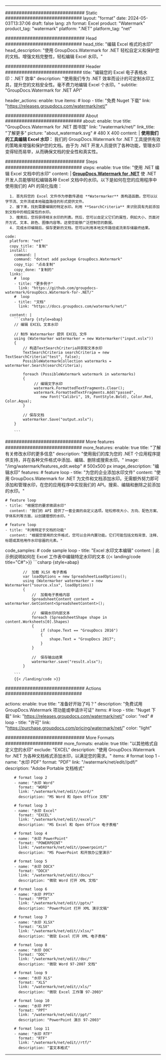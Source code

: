 
---
############################# Static ############################
layout: "format"
date:  2024-05-03T13:37:06
draft: false
lang: zh
format: Excel
product: "Watermark"
product_tag: "watermark"
platform: ".NET"
platform_tag: "net"

############################# Head ############################
head_title: "编辑 Excel 格式的水印"
head_description: "使用 GroupDocs.Watermark for .NET 轻松自定义和保护您的文档。增强文档完整性，轻松编辑 Excel 水印。"

############################# Header ############################
title: "编辑您的 Excel 电子表格水印：.NET 效率" 
description: "使用我们专为 .NET 效率而设计的可定制水印工具，提升您的文档安全性。毫不费力地编辑 Excel 个水印。"
subtitle: "GroupDocs.Watermark for .NET API" 

header_actions:
  enable: true
  items:
    #  loop
    - title: "免费 Nuget 下载"
      link: "https://releases.groupdocs.com/watermark/net/"
      
############################# About ############################
about:
    enable: true
    title: "GroupDocs.Watermark for .NET 图书馆"
    link: "/watermark/net/"
    link_title: "了解更多"
    picture: "about_watermark.svg" # 480 X 400
    content: |
       **使用我们的工具编辑 Excel 水印：** 我们的 GroupDocs.Watermark for .NET 工具提供有效的策略来增强和保护您的文档。由于为 .NET 开发人员提供了各种功能，管理水印变得轻而易举，从而确保文档的安全性和真实性。

############################# Steps ############################
steps:
    enable: true
    title: "使用 .NET 编辑 Excel 文档中的水印"
    content: |
      **[GroupDocs.Watermark for .NET](https://products.groupdocs.com/watermark/net/)** 使 .NET 开发人员能够轻松编辑各种 Excel 文档中的水印。以下是如何在您的应用程序中使用我们的 API 的简化指南：
      
      1. 首先将您的 Excel 文件作为参数传递给 **Watermarker** 类构造函数。您可以以字节流、文件流或本地磁盘路径的形式提供文件。
      2. 接下来，找到需要编辑的特定水印。利用 **SearchCriteria** 来识别具有先前添加到文档中的相应属性的水印。
      3. 搜索后，您将获得相关水印的列表。然后，您可以自定义它们的属性，例如大小、页面对齐方式、文本、颜色、图像内容等。这使您能够广泛控制您的数据。
      4. 完成水印编辑后，保存更新的文档。您可以利用本地文件路径或流来存储最终结果。
   
    code:
      platform: "net"
      copy_title: "复制"
      install:
        command: |
        command: "dotnet add package GroupDocs.Watermark"
        copy_tip: "点击复制"
        copy_done: "复制的"
      links:
        #  loop
        - title: "更多例子"
          link: "https://github.com/groupdocs-watermark/GroupDocs.Watermark-for-.NET/"
        #  loop
        - title: "文档"
          link: "https://docs.groupdocs.com/watermark/net/"
          
      content: |
        ```csharp {style=abap}
        // 编辑 EXCEL 文本水印

        // 制作 Watermarker 提供 EXCEL 文件
        using (Watermarker watermarker = new Watermarker("input.xslx"))
        {
            // 构造TextSearchCriteria并获取文本水印
            TextSearchCriteria searchCriteria = new TextSearchCriteria("test", false);
            PossibleWatermarkCollection watermarks = watermarker.Search(searchCriteria);

            foreach (PossibleWatermark watermark in watermarks)
            {
                 // 编辑文字水印
                 watermark.FormattedTextFragments.Clear();
                 watermark.FormattedTextFragments.Add("passed", 
                    new Font("Calibri", 19, FontStyle.Bold), Color.Red, Color.Aqua);
            }

            // 保存文档
            watermarker.Save("output.xslx");
        }
        
        ```            

############################# More features ############################
more_features:
  enable: true
  title: "了解有关修改水印的更多信息"
  description: "使用我们的库为您的 .NET 个应用程序提供支持，并在各种文件格式中添加、编辑、删除或搜索水印。"
  image: "/img/watermark/features_edit.webp" # 500x500 px
  image_description: "编辑水印"
  features:
    # feature loop
    - title: "为您的企业添加水印文件"
      content: "使用 GroupDocs.Watermark for .NET 为文件和文档添加水印。无需额外努力即可添加和管理水印，在您的应用程序中实现我们的 API。搜索、编辑和删除之前添加的水印。"

    # feature loop
    - title: "根据您的要求微调水印"
      content: "我们的 API 提供了一套全面的自定义选项。轻松修改大小、方向、配色方案、字体系列等方面，以创建理想的水印。"

    # feature loop
    - title: "利用特定于文档的功能"
      content: "根据您使用的文件格式，您可以合并内置功能。它们可能包括文档背景、注释、标题或其他用作水印容器的元素。"
      
  code_samples:
    # code sample loop
    - title: "Excel 水印文本编辑"
      content: |
        此示例说明如何在 Excel 工作表中编辑特定水印的文本
        {{< landing/code title="C#">}}
        ```csharp {style=abap}
        
            //  加载 XLSX 电子表格
            var loadOptions = new SpreadsheetLoadOptions();
            using (Watermarker watermarker = new Watermarker("source.xlsx", loadOptions))
            {
                //  加载电子表格内容
                SpreadsheetContent content = watermarker.GetContent<SpreadsheetContent>();

                //  编辑水印内部文本
                foreach (SpreadsheetShape shape in content.Worksheets[0].Shapes)
                {
                    if (shape.Text == "GroupDocs 2016")
                    {
                        shape.Text = "GroupDocs 2017";
                    }
                }

                //  保存输出结果
                watermarker.save("result.xlsx");
            }

        ```
        {{< /landing/code >}}


############################# Actions ############################

actions:
  enable: true
  title: "准备好开始了吗？"
  description: "免费试用 GroupDocs.Watermark 项功能或申请许可证"
  items:
    #  loop
    - title: "Nuget 下载"
      link: "https://releases.groupdocs.com/watermark/net/"
      color: "red"
        #  loop
    - title: "许可"
      link: "https://purchase.groupdocs.com/pricing/watermark/net/"
      color: "light"


############################# More Formats #####################
more_formats:
    enable: true
    title: "以其他格式自定义您的水印"
    exclude: "EXCEL"
    description: "使用 GroupDocs.Watermark for .NET 为各种文档格式添加水印，以满足您的需求。"
    items: 
        # format loop 1
        - name: "水印 PDF"
          format: "PDF"
          link: "/watermark/net/edit//pdf/"
          description: "Adobe Portable 文档格式"

        # format loop 2
        - name: "水印 Word"
          format: "WORD"
          link: "/watermark/net/edit//word/"
          description: "MS Word 和 Open Office 文档"
          
        # format loop 3
        - name: "水印 Excel"
          format: "EXCEL"
          link: "/watermark/net/edit//excel/"
          description: "MS Excel 和 Open Office 电子表格"

        # format loop 4
        - name: "水印 PowerPoint"
          format: "POWERPOINT"
          link: "/watermark/net/edit//powerpoint/"
          description: "MS PowerPoint 和开放办公室演示"

        # format loop 5
        - name: "水印 DOCX"
          format: "DOCX"
          link: "/watermark/net/edit//docx/"
          description: "微软 Word 打开 XML 文档"
          
        # format loop 6
        - name: "水印 PPTX"
          format: "PPTX"
          link: "/watermark/net/edit//pptx/"
          description: "PowerPoint 打开 XML 演示文稿"
          
        # format loop 7
        - name: "水印 XLSX"
          format: "XLSX"
          link: "/watermark/net/edit//xlsx/"
          description: "微软 Excel 打开 XML 电子表格"

        # format loop 8
        - name: "水印 DOC"
          format: "DOC"
          link: "/watermark/net/edit//doc/"
          description: "微软 Word 97-2007 文档"

        # format loop 9
        - name: "水印 XLS"
          format: "XLS"
          link: "/watermark/net/edit//xls/"
          description: "微软 Excel 工作簿 97-2003"

        # format loop 10
        - name: "水印 PPT"
          format: "PPT"
          link: "/watermark/net/edit//ppt/"
          description: "PowerPoint 演示 97-2003"

        # format loop 11
        - name: "水印 RTF"
          format: "RTF"
          link: "/watermark/net/edit//rtf/"
          description: "富文本格式"

---